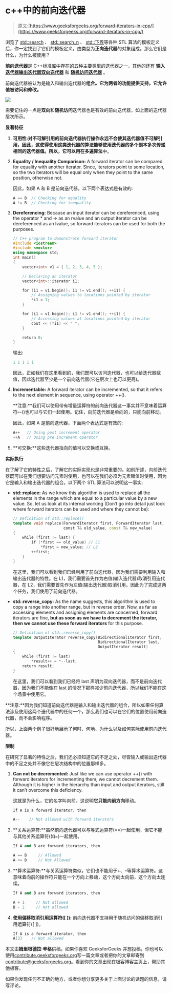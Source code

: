 # c++中的前向迭代器

> 原文:[https://www.geeksforgeeks.org/forward-iterators-in-cpp/](https://www.geeksforgeeks.org/forward-iterators-in-cpp/)

浏览了 [std::search](https://www.geeksforgeeks.org/stdsearch-in-c/) 、 [std::search_n](https://www.geeksforgeeks.org/stdsearch_n-with-example-in-cpp/) 、 [std::下界](https://www.geeksforgeeks.org/stdlower_bound-in-c/)等各种 STL 算法的模板定义后，你一定找到了它们的模板定义，由类型为**正向迭代器**的对象组成。那么它们是什么，为什么被使用？

**前向迭代器**是 C++标准库中存在的五种主要类型的迭代器之一，其他的还有 **[输入迭代器](https://www.geeksforgeeks.org/input-iterators-in-cpp/)****[输出迭代器](https://www.geeksforgeeks.org/output-iterators-c/)****[双向迭代器](https://www.geeksforgeeks.org/bidirectional-iterators-in-cpp/)** 和 **[随机访问迭代器](https://www.geeksforgeeks.org/random-access-iterators-in-cpp/)** 。

前向迭代器被认为是输入和输出迭代器的**组合。它为两者的功能提供支持。它允许值被访问和修改。**

![](img/4ee94c1e4b4b22bb10c8ac1fb40cf559.png)

需要记住的一点是**双向**和**随机访问**迭代器也是有效的前向迭代器，如上面的迭代器层次所示。

**显著特征**

1.  **可用性:**对不可解引用的前向迭代器执行操作永远不会使其迭代器值不可解引用，因此，这使得使用这类迭代器的算法能够使用迭代器的多个副本多次传递相同的迭代器值。所以，它**可以用在多遍算法**中。
2.  **Equality / Inequality Comparison:** A forward iterator can be compared for equality with another iterator. Since, iterators point to some location, so the two iterators will be equal only when they point to the same position, otherwise not.

    因此，如果 A 和 B 是前向迭代器，以下两个表达式是有效的:

    ```cpp
    A == B  // Checking for equality
    A != B  // Checking for inequality

    ```

3.  **Dereferencing:** Because an input iterator can be dereferenced, using the operator * and -> as an rvalue and an output iterator can be dereferenced as an lvalue, so forward iterators can be used for both the purposes.

    ```cpp
    // C++ program to demonstrate forward iterator
    #include <iostream>
    #include <vector>
    using namespace std;
    int main()
    {
        vector<int> v1 = { 1, 2, 3, 4, 5 };

        // Declaring an iterator
        vector<int>::iterator i1;

        for (i1 = v1.begin(); i1 != v1.end(); ++i1) {
            // Assigning values to locations pointed by iterator
            *i1 = 1;
        }

        for (i1 = v1.begin(); i1 != v1.end(); ++i1) {
            // Accessing values at locations pointed by iterator
            cout << (*i1) << " ";
        }

        return 0;
    }
    ```

    输出:

    ```cpp
    1 1 1 1 1

    ```

    因此，正如我们在这里看到的，我们既可以访问迭代器，也可以给迭代器赋值，因此迭代器至少是一个前向迭代器(它在层次上也可以更高)。

4.  **Incrementable:** A forward iterator can be incremented, so that it refers to the next element in sequence, using operator ++().

    **注意:**我们可以使用带有增量运算符的前向迭代器这一事实并不意味着运算符–-()也可以与它们一起使用。记住，向前迭代器是单向的，只能向前移动。

    因此，如果 A 是前向迭代器，下面两个表达式是有效的:

    ```cpp
    A++   // Using post increment operator
    ++A   // Using pre increment operator

    ```

5.  **可交换:**这些迭代器指向的值可以交换或互换。

**实际执行**

在了解了它的特性之后，了解它的实际实现也是非常重要的。如前所述，向前迭代器既可以在我们想要访问元素时使用，也可以在我们必须为元素赋值时使用，因为它是输入和输出迭代器的组合。以下两个 STL 算法可以说明这一事实:

*   **std::replace:** As we know this algorithm is used to replace all the elements in the range which are equal to a particular value by a new value. So, let us look at its internal working (Don’t go into detail just look where forward iterators can be used and where they cannot be):

    ```cpp
    // Definition of std::replace()
    template void replace(ForwardIterator first, ForwardIterator last,
                          const T& old_value, const T& new_value)
    {
        while (first != last) {
            if (*first == old_value) // L1
                *first = new_value; // L2
            ++first;
        }
    }
    ```

    在这里，我们可以看到我们已经利用了前向迭代器，因为我们需要利用输入和输出迭代器的特性。在 L1，我们需要首先作为右值(输入迭代器)取消引用迭代器，在 L2，我们需要首先作为左值(输出迭代器)取消引用，因此为了完成这两个任务，我们使用了前向迭代器。

*   **std::reverse_copy:** As the name suggests, this algorithm is used to copy a range into another range, but in reverse order. Now, as far as accessing elements and assigning elements are concerned, forward iterators are fine, **but as soon as we have to decrement the iterator, then we cannot use these forward iterators** for this purpose.

    ```cpp
    // Definition of std::reverse_copy()
    template OutputIterator reverse_copy(BidirectionalIterator first,
                                         BidirectionalIterator last,
                                         OutputIterator result)
    {
        while (first != last)
            *result++ = *--last;
        return result;
    }
    ```

    在这里，我们可以看到我们已经将 last 声明为双向迭代器，而不是前向迭代器，因为我们不能像在 last 的情况下那样减少前向迭代器，所以我们不能在这个场景中使用它。

**注意:**因为我们知道前向迭代器是输入和输出迭代器的组合，所以如果任何算法涉及使用这两个迭代器中的任何一个，那么我们也可以在它们的位置使用前向迭代器，而不会影响程序。

所以，上面两个例子很好地展示了何时、何地、为什么以及如何实际使用前向迭代器。

**限制**

在研究了显著的特性之后，我们还必须知道它的不足之处，尽管输入或输出迭代器中的不足之处并不像它在层次结构中的位置那样多。

1.  **Can not be decremented:** Just like we can use operator ++() with forward iterators for incrementing them, we cannot decrement them. Although it is higher in the hierarchy than input and output iterators, still it can’t overcome this deficiency.

    这就是为什么，它的名字叫向前，这说明**它只能向前方向**移动。

    ```cpp
    If A is a forward iterator, then

    A--    // Not allowed with forward iterators

    ```

2.  **关系运算符:**虽然前向迭代器可以与等式运算符(==)一起使用，但它不能与其他关系运算符(如=)一起使用。

    ```cpp
    If A and B are forward iterators, then

    A == B     // Allowed
    A <= B     // Not Allowed

    ```

3.  **算术运算符:**与关系运算符类似，它们也不能用于+、–等算术运算符。这意味着向前的操作符只能在一个方向上移动，这个方向太向前，这个方向太连续。

    ```cpp
    If A and B are forward iterators, then

    A + 1     // Not allowed
    B - 2     // Not allowed

    ```

4.  **使用偏移取消引用运算符([ ]):** 前向迭代器不支持用于随机访问的偏移取消引用运算符([ ])。

    ```cpp
    If A is a forward iterator, then
    A[3]    // Not allowed 

    ```

本文由**姆里根德拉·辛格**供稿。如果你喜欢 GeeksforGeeks 并想投稿，你也可以使用[contribute.geeksforgeeks.org](http://www.contribute.geeksforgeeks.org)写一篇文章或者把你的文章邮寄到 contribute@geeksforgeeks.org。看到你的文章出现在极客博客主页上，帮助其他极客。

如果你发现任何不正确的地方，或者你想分享更多关于上面讨论的话题的信息，请写评论。